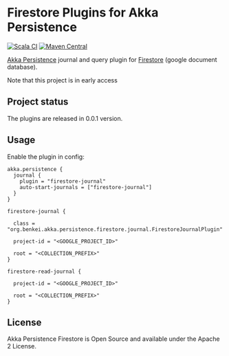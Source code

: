# Firestore Plugins for Akka Persistence

[![Scala CI](https://github.com/b3nk3i/akka-persistence-firestore/actions/workflows/scala.yml/badge.svg)](https://github.com/b3nk3i/akka-persistence-firestore/actions/workflows/scala.yml)
[![Maven Central](https://maven-badges.herokuapp.com/maven-central/org.b3nk3i/akka-persistence-firestore_2.13/badge.svg)](https://maven-badges.herokuapp.com/maven-central/org.b3nk3i/akka-persistence-firestore_2.13)

[Akka Persistence](https://doc.akka.io/docs/akka/current/scala/persistence.html) journal and query
plugin for [Firestore](https://cloud.google.com/firestore) (google document database).

Note that this project is in early access

## Project status

The plugins are released in 0.0.1 version.

## Usage

Enable the plugin in config:
```
akka.persistence {
  journal {
    plugin = "firestore-journal"
    auto-start-journals = ["firestore-journal"]
  }
}

firestore-journal {

  class = "org.benkei.akka.persistence.firestore.journal.FirestoreJournalPlugin"

  project-id = "<GOOGLE_PROJECT_ID>"

  root = "<COLLECTION_PREFIX>"
}

firestore-read-journal {

  project-id = "<GOOGLE_PROJECT_ID>"

  root = "<COLLECTION_PREFIX>"
}
```

## License

Akka Persistence Firestore is Open Source and available under the Apache 2 License.
